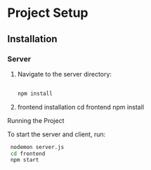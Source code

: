 # Project Setup

## Installation

### Server

1. Navigate to the server directory:
   ```bash
  
   npm install
2. frontend installation 
   cd frontend
   npm install

   
Running the Project

To start the server and client, run:

  ```bash
   nodemon server.js
   cd frontend
   npm start
